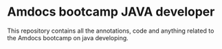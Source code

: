 # Amdocs bootcamp JAVA developer

This repository contains all the annotations, code and anything related to the Amdocs bootcamp on java developing.
